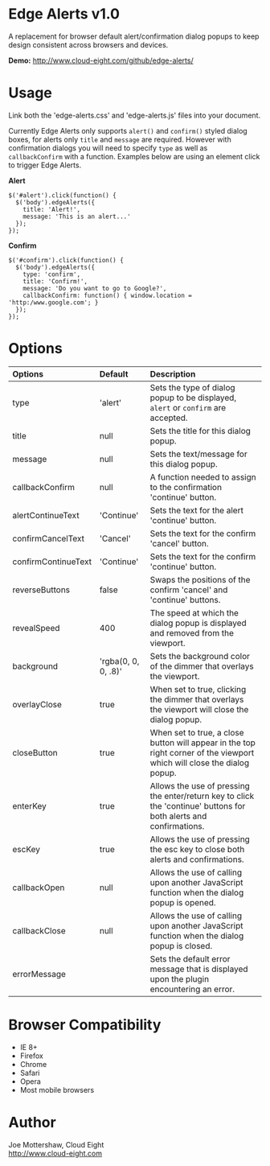 Edge Alerts v1.0
================

A replacement for browser default alert/confirmation dialog popups to keep design consistent across browsers and devices.

**Demo:** http://www.cloud-eight.com/github/edge-alerts/


Usage
=====

Link both the 'edge-alerts.css' and 'edge-alerts.js' files into your document.

Currently Edge Alerts only supports `alert()` and `confirm()` styled dialog boxes, for alerts only `title` and `message` are required.
However with confirmation dialogs you will need to specify `type` as well as `callbackConfirm` with a function.
Examples below are using an element click to trigger Edge Alerts.

**Alert**

```
$('#alert').click(function() {
  $('body').edgeAlerts({
    title: 'Alert!',
    message: 'This is an alert...'
  });
});
```

**Confirm**

```
$('#confirm').click(function() {
  $('body').edgeAlerts({
    type: 'confirm',
    title: 'Confirm!',
    message: 'Do you want to go to Google?',
    callbackConfirm: function() { window.location = 'http:/www.google.com'; }
  });
});
```


Options
=======

| Options             | Default             | Description |
|:--------------------|:--------------------|:------------|
| type                | 'alert'             | Sets the type of dialog popup to be displayed, `alert` or `confirm` are accepted. |
| title               | null                | Sets the title for this dialog popup. |
| message             | null                | Sets the text/message for this dialog popup. |
| callbackConfirm     | null                | A function needed to assign to the confirmation 'continue' button. |
| alertContinueText   | 'Continue'          | Sets the text for the alert 'continue' button. |
| confirmCancelText   | 'Cancel'            | Sets the text for the confirm 'cancel' button. |
| confirmContinueText | 'Continue'          | Sets the text for the confirm 'continue' button. |
| reverseButtons      | false               | Swaps the positions of the confirm 'cancel' and 'continue' buttons. |
| revealSpeed         | 400                 | The speed at which the dialog popup is displayed and removed from the viewport. |
| background          | 'rgba(0, 0, 0, .8)' | Sets the background color of the dimmer that overlays the viewport. |
| overlayClose        | true                | When set to true, clicking the dimmer that overlays the viewport will close the dialog popup. |
| closeButton         | true                | When set to true, a close button will appear in the top right corner of the viewport which will close the dialog popup. |
| enterKey            | true                | Allows the use of pressing the enter/return key to click the 'continue' buttons for both alerts and confirmations. |
| escKey              | true                | Allows the use of pressing the esc key to close both alerts and confirmations. |
| callbackOpen        | null                | Allows the use of calling upon another JavaScript function when the dialog popup is opened. |
| callbackClose       | null                | Allows the use of calling upon another JavaScript function when the dialog popup is closed. |
| errorMessage        |                     | Sets the default error message that is displayed upon the plugin encountering an error. |


Browser Compatibility
=====================

<ul>
	<li>IE 8+</li>
	<li>Firefox</li>
	<li>Chrome</li>
	<li>Safari</li>
	<li>Opera</li>
	<li>Most mobile browsers</li>
</ul>


Author
======

Joe Mottershaw, Cloud Eight<br />
http://www.cloud-eight.com